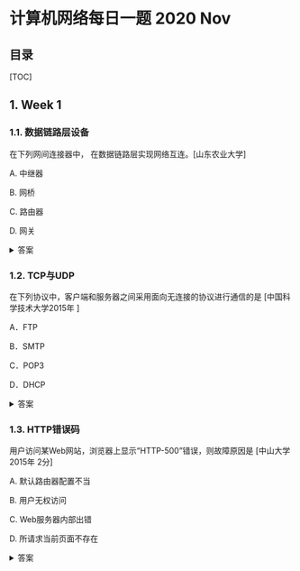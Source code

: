 计算机网络每日一题 2020 Nov
===

目录
---

[TOC]

## 1. Week 1

### 1.1. 数据链路层设备

在下列网间连接器中，            在数据链路层实现网络互连。[山东农业大学]

A.   中继器

B.   网桥

C.   路由器

D.   网关

<details>
<summary>答案</summary>
答案：B<br>
解析：中继器：中继器是工作在物理层上的连接设备。常用于两个网络节点之间物理信号的双向转发工作。
网桥：网桥是一种对帧进行转发的技术，网桥将网络的多个网段在数据链路层连接起来。
路由器：路由器是互联网的“交通枢纽”,具有判断网络地址和选择IP路径的功能。路由器发生在网络层。
网关：网关又称协议转换器，仅用于两个高层协议不同的网络互连。网关是一个翻译器，对收到的信息要重新打包，以适应目的系统的需求。工作在网络层以上。
</details>

### 1.2. TCP与UDP

在下列协议中，客户端和服务器之间采用面向无连接的协议进行通信的是       [中国科学技术大学2015年 ]

A．FTP

B．SMTP

C．POP3

D．DHCP

<details>
<summary>答案</summary>
答案：D<br>
解析：本题考查协议的下一层服务类型，FTP，POP3，SMTP都是基于TCP协议，而TCP协议是面向连接的。DHCP建立在BOOTP的基础上，它扩展了BOOTP的功能，向主机投递配置信息，它根据主机所提出的具体请求可以提供IP地址和子网掩码等信息，并使用BOOTP众所周知的UDP端口67号作为服务器端口，是基于UDP协议，而UDP协议是面向无连接的，因此答案是D。
</details>

### 1.3. HTTP错误码

用户访问某Web网站，浏览器上显示“HTTP-500”错误，则故障原因是        [中山大学2015年 2分]

A. 默认路由器配置不当

B. 用户无权访问

C. Web服务器内部出错

D. 所请求当前页面不存在

<details>
<summary>答案</summary>
答案：C<br>
解析：状态码5xx代表服务端错误
</details>
